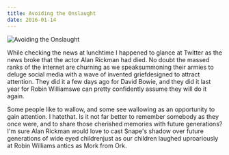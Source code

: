 ```yaml
---
title: Avoiding the Onslaught
date: 2016-01-14
---
```


![Avoiding the Onslaught](https://source.unsplash.com/hopX_jpVtRM/1600x900)

While checking the news at lunchtime I happened to glance at Twitter as the news broke that the actor Alan Rickman had died. No doubt the massed ranks of the internet are churning as we speaksummoning their armies to deluge social media with a wave of invented griefdesigned to attract attention. They did it a few days ago for David Bowie, and they did it last year for Robin Williamswe can pretty confidently assume they will do it again.

Some people like to wallow, and some see wallowing as an opportunity to gain attention. I hatethat. Is it not far better to remember somebody as they once were, and to share those cherished memories with future generations?I'm sure Alan Rickman would love to cast Snape's shadow over future generations of wide eyed childrenjust as our children laughed uproariously at Robin Williams antics as Mork from Ork.